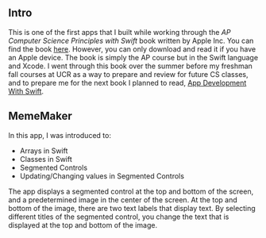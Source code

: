 ## Intro
This is one of the first apps that I built while working through the _AP Computer Science Principles with Swift_ book written by Apple Inc. 
You can find the book [here](https://books.apple.com/us/book/ap-computer-science-principles-with-swift/id1456795905). However, you can only download and read it if 
you have an Apple device. 
The book is simply the AP course but in the Swift language and Xcode. 
I went through this book over the summer before my freshman fall courses at UCR as
a way to prepare and review for future CS classes, and to prepare me for the next book I planned to read, [App Development With Swift](https://books.apple.com/us/book/app-development-with-swift/id1219117996).      

## MemeMaker
In this app, I was introduced to:      
- Arrays in Swift   
- Classes in Swift   
- Segmented Controls    
- Updating/Changing values in Segmented Controls

The app displays a segmented control at the top and bottom of the screen, and a predetermined image in the center of the screen. 
At the top and bottom of the image, there are two text labels that display text. 
By selecting different titles of the segmented control, you change the text that is displayed at the top and bottom of the image.
